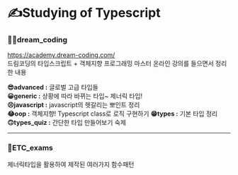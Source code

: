 # ✍Studying of Typescript  
  
### __👩‍🦰dream_coding__  
 https://academy.dream-coding.com/  
 드림코딩의 타입스크립트 + 객체지향 프로그래밍 마스터 온라인 강의를 들으면서 정리한 내용  
  
__😎advanced :__ 글로벌 고급 타입들  
__😀generic :__ 상황에 따라 바뀌는 타입~ 제너릭 타입!  
__😣javascript :__ javascript의 헷갈리는 뽀인트 정리  
__😂oop :__ 객체지향! Typescript class로 로직 구현하기
__😁types :__ 기본 타입 정리  
__🙃types_quiz :__ 간단한 타입 만들어보기 숙제  
  
  ***
  
  ### __👨ETC_exams__
  제너릭타입을 활용하여 제작된 여러가지 함수패턴
